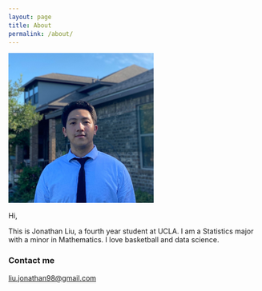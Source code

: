 ```yaml
---
layout: page
title: About
permalink: /about/
---
```


<img src="/images/pic.png"
     width="290"
     height="300" />


Hi,

This is Jonathan Liu, a fourth year student at UCLA. I am a Statistics major with a minor in Mathematics. I love basketball and data science.



### Contact me

[liu.jonathan98@gmail.com](mailto:liu.jonathan98@gmail.com)

